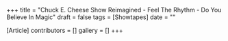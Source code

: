 +++
title = "Chuck E. Cheese Show Reimagined - Feel The Rhythm - Do You Believe In Magic"
draft = false
tags = [Showtapes]
date = ""

[Article]
contributors = []
gallery = []
+++